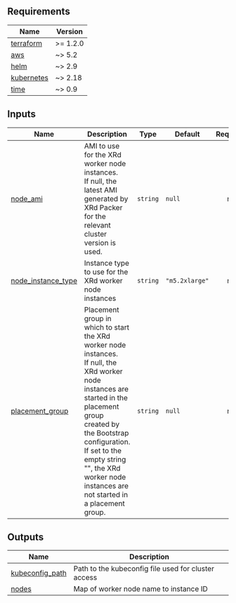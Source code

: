 <!-- BEGINNING OF PRE-COMMIT-TERRAFORM DOCS HOOK -->
## Requirements

| Name | Version |
|------|---------|
| <a name="requirement_terraform"></a> [terraform](#requirement\_terraform) | >= 1.2.0 |
| <a name="requirement_aws"></a> [aws](#requirement\_aws) | ~> 5.2 |
| <a name="requirement_helm"></a> [helm](#requirement\_helm) | ~> 2.9 |
| <a name="requirement_kubernetes"></a> [kubernetes](#requirement\_kubernetes) | ~> 2.18 |
| <a name="requirement_time"></a> [time](#requirement\_time) | ~> 0.9 |

## Inputs

| Name | Description | Type | Default | Required |
|------|-------------|------|---------|:--------:|
| <a name="input_node_ami"></a> [node\_ami](#input\_node\_ami) | AMI to use for the XRd worker node instances.<br>If null, the latest AMI generated by XRd Packer for the relevant cluster version is used. | `string` | `null` | no |
| <a name="input_node_instance_type"></a> [node\_instance\_type](#input\_node\_instance\_type) | Instance type to use for the XRd worker node instances | `string` | `"m5.2xlarge"` | no |
| <a name="input_placement_group"></a> [placement\_group](#input\_placement\_group) | Placement group in which to start the XRd worker node instances.<br>If null, the XRd worker node instances are started in the placement group created by the Bootstrap configuration.<br>If set to the empty string "", the XRd worker node instances are not started in a placement group. | `string` | `null` | no |

## Outputs

| Name | Description |
|------|-------------|
| <a name="output_kubeconfig_path"></a> [kubeconfig\_path](#output\_kubeconfig\_path) | Path to the kubeconfig file used for cluster access |
| <a name="output_nodes"></a> [nodes](#output\_nodes) | Map of worker node name to instance ID |
<!-- END OF PRE-COMMIT-TERRAFORM DOCS HOOK -->
